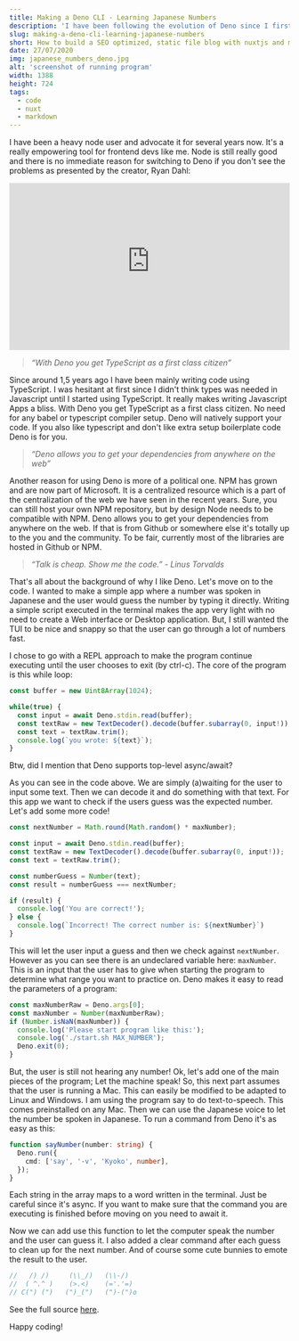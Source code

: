```yaml
---
title: Making a Deno CLI - Learning Japanese Numbers
description: 'I have been following the evolution of Deno since I first heard about it. I really like node.js and I was playing around with it when it since it was released. '
slug: making-a-deno-cli-learning-japanese-numbers
short: How to build a SEO optimized, static file blog with nuxtjs and markdown files. Including a sitemap.xml and catagory or tag pages.
date: 27/07/2020
img: japanese_numbers_deno.jpg
alt: 'screenshot of running program'
width: 1388
height: 724
tags:
  - code
  - nuxt
  - markdown
---
```

I have been a heavy node user and advocate it for several years now. It's a really empowering tool for frontend devs like me. Node is still really good and there is no immediate reason for switching to Deno if you don't see the problems as presented by the creator, Ryan Dahl:

<div class="fluid-width-video-container">
<div class="fluid-width-video-wrapper">
<iframe src="https://www.youtube-nocookie.com/embed/M3BM9TB-8yA" frameborder="0" allow="accelerometer; autoplay; encrypted-media; gyroscope; picture-in-picture" allowfullscreen="" name="fitvid0"
style="height: 300px; width: 100%;"
>
</iframe>
</div>
</div>

> *“With Deno you get TypeScript as a first class citizen”*

Since around 1,5 years ago I have been mainly writing code using TypeScript. I was hesitant at first since I didn't think types was needed in Javascript until I started using TypeScript. It really makes writing Javascript Apps a bliss. With Deno you get TypeScript as a first class citizen. No need for any babel or typescript compiler setup. Deno will natively support your code. If you also like typescript and don't like extra setup boilerplate code Deno is for you.

> *“Deno allows you to get your dependencies from anywhere on the web”*

Another reason for using Deno is more of a political one. NPM has grown and are now part of Microsoft. It is a centralized resource which is a part of the centralization of the web we have seen in the recent years. Sure, you can still host your own NPM repository, but by design Node needs to be compatible with NPM. Deno allows you to get your dependencies from anywhere on the web. If that is from Github or somewhere else it's totally up to the you and the community. To be fair, currently most of the libraries are hosted in Github or NPM.

> *“Talk is cheap. Show me the code.” - Linus Torvalds*

That's all about the background of why I like Deno. Let's move on to the code. I wanted to make a simple app where a number was spoken in Japanese and the user would guess the number by typing it directly. Writing a simple script executed in the terminal makes the app very light with no need to create a Web interface or Desktop application. But, I still wanted the TUI to be nice and snappy so that the user can go through a lot of numbers fast.

I chose to go with a REPL approach to make the program continue executing until the user chooses to exit (by ctrl-c). The core of the program is this while loop:

```ts
const buffer = new Uint8Array(1024);

while(true) {
  const input = await Deno.stdin.read(buffer);
  const textRaw = new TextDecoder().decode(buffer.subarray(0, input!));
  const text = textRaw.trim();
  console.log(`you wrote: ${text}`);
}
```

Btw, did I mention that Deno supports top-level async/await?

As you can see in the code above. We are simply (a)waiting for the user to input some text. Then we can decode it and do something with that text. For this app we want to check if the users guess was the expected number. Let's add some more code!

```ts
const nextNumber = Math.round(Math.random() * maxNumber);

const input = await Deno.stdin.read(buffer);
const textRaw = new TextDecoder().decode(buffer.subarray(0, input!));
const text = textRaw.trim();

const numberGuess = Number(text);
const result = numberGuess === nextNumber;

if (result) {
  console.log('You are correct!');
} else {
  console.log(`Incorrect! The correct number is: ${nextNumber}`)
}
```

This will let the user input a guess and then we check against `nextNumber`. However as you can see there is an undeclared variable here: `maxNumber`. This is an input that the user has to give when starting the program to determine what range you want to practice on. Deno makes it easy to read the parameters of a program:

```ts
const maxNumberRaw = Deno.args[0];
const maxNumber = Number(maxNumberRaw);
if (Number.isNaN(maxNumber)) {
  console.log('Please start program like this:');
  console.log('./start.sh MAX_NUMBER');
  Deno.exit(0);
}
```

But, the user is still not hearing any number! Ok, let's add one of the main pieces of the program; Let the machine speak! So, this next part assumes that the user is running a Mac. This can easily be modified to be adapted to Linux and Windows. I am using the program say to do text-to-speech. This comes preinstalled on any Mac. Then we can use the Japanese voice to let the number be spoken in Japanese. To run a command from Deno it's as easy as this:

```ts
function sayNumber(number: string) {
  Deno.run({
    cmd: ['say', '-v', 'Kyoko', number],
  });
}
```

Each string in the array maps to a word written in the terminal. Just be careful since it's async. If you want to make sure that the command you are executing is finished before moving on you need to await it.

Now we can add use this function to let the computer speak the number and the user can guess it. I also added a clear command after each guess to clean up for the next number. And of course some cute bunnies to emote the result to the user.

```ts
//   /) /)     (\\_/)   (\\-/)
//  ( ^.^ )    (>.<)    (='.'=)
// C(") (")   (")_(")   (")-(")o
```

See the full source [here](https://github.com/MrOggy85/japanese-numbers).

Happy coding!
